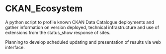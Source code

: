 CKAN_Ecosystem
==============

A python script to profile known CKAN Data Catalogue deployments and gather information on version deployed, technical infrastructure and use of extensions from the status_show response of sites.

Planning to develop scheduled updating and presentation of results via web interface. 

